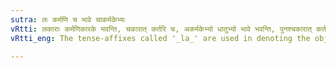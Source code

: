 ```yaml
---
sutra: लः कर्मणि च भावे चाकर्मकेभ्यः
vRtti: लकाराः कर्मणिकारके भवन्ति, चकारात् कर्तरि च, अकर्मकेभ्यो धातुभ्यो भावे भवन्ति, पुनश्चकारात् कर्तरि च ॥
vRtti_eng: The tense-affixes called '_la_' are used in denoting the object and the agent; and after intransitive verbs, they denote the action as well as the agent.

---
```

